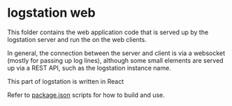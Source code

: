# logstation web

This folder contains the web application code that is served up by the logstation server and run the on the web clients.

In general, the connection between the server and client is via a websocket (mostly for passing up log lines), although some small elements are served up via a REST API, such as the logstation instance name. 

This part of logstation is written in React

Refer to [package.json](package.json) scripts for how to build and use. 
